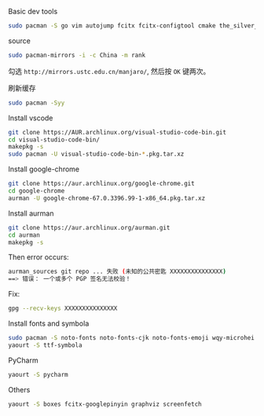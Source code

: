 Basic dev tools
```bash
sudo pacman -S go vim autojump fcitx fcitx-configtool cmake the_silver_searcher octave python-requests terminus-font tmux tig
```

source
```bash
sudo pacman-mirrors -i -c China -m rank
```
勾选 `http://mirrors.ustc.edu.cn/manjaro/`, 然后按 `OK` 键两次。

刷新缓存
```bash
sudo pacman -Syy
```

Install vscode
```bash
git clone https://AUR.archlinux.org/visual-studio-code-bin.git
cd visual-studio-code-bin/
makepkg -s
sudo pacman -U visual-studio-code-bin-*.pkg.tar.xz
```
Install google-chrome
```bash
git clone https://aur.archlinux.org/google-chrome.git
cd google-chrome
aurman -U google-chrome-67.0.3396.99-1-x86_64.pkg.tar.xz
```

Install aurman
```bash
git clone https://aur.archlinux.org/aurman.git
cd aurman
makepkg -s
```
Then error occurs:
```bash
aurman_sources git repo ... 失败 (未知的公共密匙 XXXXXXXXXXXXXXX)
==> 错误： 一个或多个 PGP 签名无法校验！
```
Fix:
```bash
gpg --recv-keys XXXXXXXXXXXXXXX
```

Install fonts and symbola
```bash
sudo pacman -S noto-fonts noto-fonts-cjk noto-fonts-emoji wqy-microhei
yaourt -S ttf-symbola
```

PyCharm
```bash
yaourt -S pycharm
```

Others
```bash
yaourt -S boxes fcitx-googlepinyin graphviz screenfetch
```